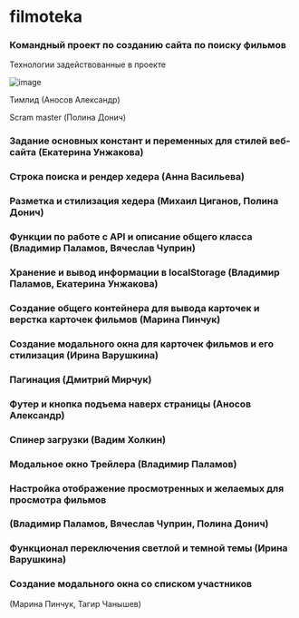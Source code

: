 # filmoteka
### Командный проект по созданию сайта по поиску фильмов

Технологии задействованные в проекте

![image](https://user-images.githubusercontent.com/61520153/136587216-a1a4025d-b3d1-46fe-ab31-a3fda8eb092d.png)

Тимлид (Аносов Александр)

Scram master (Полина Донич)


### Задание основных констант и переменных для стилей веб-сайта (Екатерина Унжакова)

### Строка поиска и рендер хедера (Анна Васильева)

### Разметка и стилизация хедера (Михаил Циганов, Полина Донич)

### Функции по работе с API и описание общего класса (Владимир Паламов, Вячеслав Чуприн)

### Хранение и вывод информации в localStorage (Владимир Паламов, Екатерина Унжакова)

### Создание общего контейнера для вывода карточек и верстка карточек фильмов (Марина Пинчук)

### Создание модального окна для карточек фильмов и его стилизация (Ирина Варушкина)

### Пагинация (Дмитрий Мирчук)

### Футер и кнопка подъема наверх страницы     (Аносов Александр)

### Спинер загрузки (Вадим Холкин)

### Модальное окно Трейлера (Владимир Паламов)

### Настройка отображение просмотренных и желаемых для просмотра фильмов 
### (Владимир Паламов, Вячеслав Чуприн, Полина Донич)

### Функционал переключения светлой и темной темы (Ирина Варушкина)

### Создание модального окна со списком участников
(Марина Пинчук, Тагир Чанышев)
